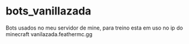 # bots_vanillazada
Bots usados no meu servidor de mine, para treino 
esta em uso no ip do minecraft vanilazada.feathermc.gg
